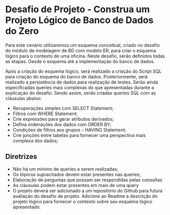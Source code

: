 # Desafio de Projeto - Construa um Projeto Lógico de Banco de Dados do Zero

Para este cenário utilizaremos um esquema conceitual, criado no desafio do módulo de modelagem de BD com modelo ER, para criar o esquema lógico para o contexto de uma oficina. Neste desafio, serão definidos todas as etapas. Desde o esquema até a implementação do banco de dados.

Após a criação do esquema lógico, será realizado a criação do Script SQL para criação do esquema do banco de dados. Posteriormente, será realizado a persistência de dados para realização de testes. Serão ainda especificadas queries mais complexas do que apresentadas durante a explicação do desafio. Sendo assim, serão criadas queries SQL com as cláusulas abaixo:

* Recuperações simples com SELECT Statement;
* Filtros com WHERE Statement;
* Crie expressões para gerar atributos derivados;
* Defina ordenações dos dados com ORDER BY;
* Condições de filtros aos grupos – HAVING Statement;
* Crie junções entre tabelas para fornecer uma perspectiva mais complexa dos dados;

## Diretrizes
* Não há um mínimo de queries a serem realizadas;
* Os tópicos supracitados devem estar presentes nas queries;
* Elaboração de perguntas que possam ser respondidas pelas consultas
* As cláusulas podem estar presentes em mais de uma query
* O projeto deverá ser adicionado a um repositório do Github para futura avaliação do desafio de projeto. Adicione ao Readme a descrição do projeto lógico para fornecer o contexto sobre seu esquema lógico apresentado.
